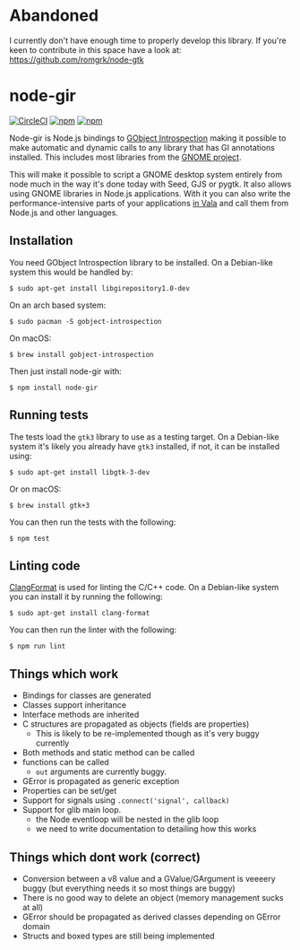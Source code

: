 # Abandoned

I currently don't have enough time to properly develop this library. If you're keen to contribute in this space have a look at: https://github.com/romgrk/node-gtk

# node-gir

[![CircleCI](https://circleci.com/gh/Place1/node-gir/tree/master.svg?style=svg)](https://circleci.com/gh/Place1/node-gir/tree/master)
[![npm](https://img.shields.io/npm/v/node-gir.svg?style=flat-square)](https://www.npmjs.com/package/node-gir)
[![npm](https://img.shields.io/npm/dt/node-gir.svg?style=flat-square)](https://www.npmjs.com/package/node-gir)

Node-gir is Node.js bindings to [GObject Introspection](https://live.gnome.org/GObjectIntrospection/) making it possible to make automatic and dynamic calls to any library that has GI annotations installed. This includes most libraries from the [GNOME project](http://developer.gnome.org/).

This will make it possible to script a GNOME desktop system entirely from node much in the way it's done today with Seed, GJS or pygtk. It also allows using GNOME libraries in Node.js applications. With it you can also write the performance-intensive parts of your applications [in Vala](https://github.com/antono/vala-object) and call them from Node.js and other languages.

## Installation

You need GObject Introspection library to be installed. On a Debian-like system this would be handled by:

    $ sudo apt-get install libgirepository1.0-dev

On an arch based system:

    $ sudo pacman -S gobject-introspection

On macOS:

    $ brew install gobject-introspection

Then just install node-gir with:

    $ npm install node-gir

## Running tests

The tests load the `gtk3` library to use as a testing target. On a Debian-like system it's likely you already have `gtk3` installed, if not, it can be installed using:

    $ sudo apt-get install libgtk-3-dev

Or on macOS:

    $ brew install gtk+3

You can then run the tests with the following:

    $ npm test

## Linting code

[ClangFormat](https://clang.llvm.org/docs/ClangFormat.html) is used for linting the C/C++ code. On a Debian-like system you can install it by running the following:

    $ sudo apt-get install clang-format

You can then run the linter with the following:

    $ npm run lint

## Things which work

- Bindings for classes are generated
- Classes support inheritance
- Interface methods are inherited
- C structures are propagated as objects (fields are properties)
    - This is likely to be re-implemented though as it's very buggy currently
- Both methods and static method can be called
- functions can be called
    - `out` arguments are currently buggy.
- GError is propagated as generic exception
- Properties can be set/get
- Support for signals using `.connect('signal', callback)`
- Support for glib main loop.
    - the Node eventloop will be nested in the glib loop
    - we need to write documentation to detailing how this works

## Things which dont work (correct)

- Conversion between a v8 value and a GValue/GArgument is veeeery buggy (but everything needs it so most things are buggy)
- There is no good way to delete an object (memory management sucks at all)
- GError should be propagated as derived classes depending on GError domain
- Structs and boxed types are still being implemented
